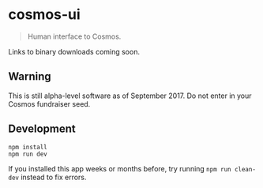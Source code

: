 # cosmos-ui

> Human interface to Cosmos.

Links to binary downloads coming soon.

## Warning

This is still alpha-level software as of September 2017. Do not enter in your Cosmos fundraiser seed.

## Development

```
npm install
npm run dev
```

If you installed this app weeks or months before, try running `npm run clean-dev` instead to fix errors.
```

